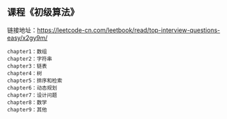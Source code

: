 ## 课程《初级算法》

链接地址：https://leetcode-cn.com/leetbook/read/top-interview-questions-easy/x2gy9m/

```
chapter1：数组
chapter2：字符串
chapter3：链表
chapter4：树
chapter5：排序和检索
chapter6：动态规划
chapter7：设计问题
chapter8：数学
chapter9：其他
```